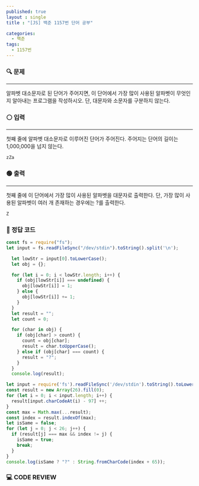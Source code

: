 ```yaml
---
published: true
layout : single
title : "[JS] 백준 1157번 단어 공부"

categories:
  - 백준
tags:
  - 1157번
---
```


### 🔍 문제
----
알파벳 대소문자로 된 단어가 주어지면, 이 단어에서 가장 많이 사용된 알파벳이 무엇인지 알아내는 프로그램을 작성하시오. 단, 대문자와 소문자를 구분하지 않는다.
### ⚪ 입력
----
첫째 줄에 알파벳 대소문자로 이루어진 단어가 주어진다. 주어지는 단어의 길이는 1,000,000을 넘지 않는다.
```
zZa
```
### 🟢 출력
----
첫째 줄에 이 단어에서 가장 많이 사용된 알파벳을 대문자로 출력한다. 단, 가장 많이 사용된 알파벳이 여러 개 존재하는 경우에는 ?를 출력한다.
```
Z
```

### 📝 정답 코드

```javascript
const fs = require("fs");
let input = fs.readFileSync("/dev/stdin").toString().split('\n');

  let lowStr = input[0].toLowerCase();
  let obj = {};

  for (let i = 0; i < lowStr.length; i++) {
    if (obj[lowStr[i]] === undefined) {
      obj[lowStr[i]] = 1;
    } else {
      obj[lowStr[i]] += 1;
    }
  }
  let result = "";
  let count = 0;

  for (char in obj) {
    if (obj[char] > count) {
      count = obj[char];
      result = char.toUpperCase();
    } else if (obj[char] === count) {
      result = "?";
    }
  }
  console.log(result);
```
```javascript
let input = require('fs').readFileSync('/dev/stdin').toString().toLowerCase();
const result = new Array(26).fill(0);
for (let i = 0; i < input.length; i++) {
  result[input.charCodeAt(i) - 97] ++;
}
const max = Math.max(...result);
const index = result.indexOf(max);
let isSame = false;
for (let j = 0; j < 26; j++) {
  if (result[j] === max && index != j) {
    isSame = true;
    break;
  }
}
console.log(isSame ? "?" : String.fromCharCode(index + 65));
```
### 💻 CODE REVIEW 